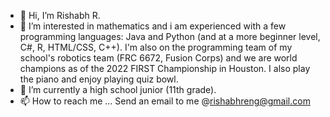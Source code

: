 - 👋 Hi, I’m Rishabh R.
- 👀 I’m interested in mathematics and i am experienced with a few programming languages: Java and Python (and at a more beginner level, C#, R, HTML/CSS, C++). I'm also on the programming team of my school's robotics team (FRC 6672, Fusion Corps) and we are world champions as of the 2022 FIRST Championship in Houston. I also play the piano and enjoy playing quiz bowl.
- 🌱 I’m currently a high school junior (11th grade).
- 📫 How to reach me ... Send an email to me @rishabhreng@gmail.com

<!---
rishabhreng/rishabhreng is a ✨ special ✨ repository because its `README.md` (this file) appears on your GitHub profile.
You can click the Preview link to take a look at your changes.
--->
